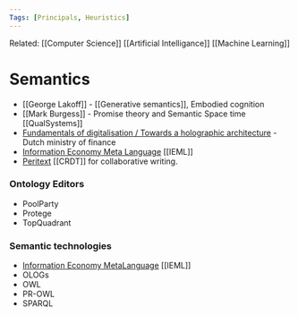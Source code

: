 ```yaml
---
Tags: [Principals, Heuristics]
---
```

Related: [[Computer Science]] [[Artificial Intelligance]] [[Machine Learning]]

# Semantics
- [[George Lakoff]] - [[Generative semantics]], Embodied cognition 
- [[Mark Burgess]] - Promise theory and Semantic Space time [[QualSystems]]
- [Fundamentals of digitalisation / Towards a holographic architecture](https://www.linkedin.com/pulse/fundamentals-digitalisation-towards-holographic-flores-bakker/?trackingId=xuRbq9oeRUSpek%2Fk22C4wA%3D%3D) - Dutch ministry of finance
- [Information Economy Meta Language](https://pierrelevyblog.com/my-research-in-a-nutshell/) [[IEML]]
- [Peritext](https://www.inkandswitch.com/peritext/) [[CRDT]] for collaborative writing. 

### Ontology Editors
- PoolParty
- Protege
- TopQuadrant

### Semantic technologies
 - [Information Economy MetaLanguage](https://pierrelevyblog.com/my-research-in-a-nutshell/) [[IEML]]
- OLOGs
- OWL
- PR-OWL 
- SPARQL
